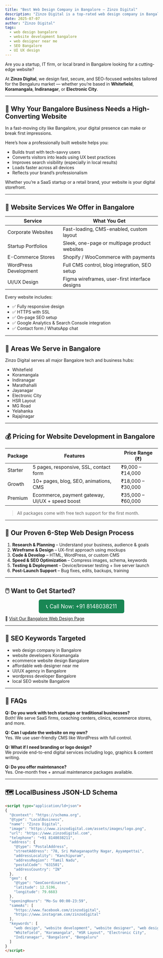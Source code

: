 ```yaml
---
title: "Best Web Design Company in Bangalore – Zinzo Digital"
description: "Zinzo Digital is a top-rated web design company in Bangalore offering responsive, SEO-ready websites for startups, IT companies, and local businesses."
date: 2025-07-07
author: "Zinzo Digital"
tags:
  - web design bangalore
  - website development bangalore
  - web designer near me
  - SEO Bangalore
  - UI UX design
---
```


Are you a startup, IT firm, or local brand in Bangalore looking for a cutting-edge website?

At **Zinzo Digital**, we design fast, secure, and SEO-focused websites tailored for the Bengaluru market — whether you’re based in **Whitefield**, **Koramangala**, **Indiranagar**, or **Electronic City**.

---

## 🚀 Why Your Bangalore Business Needs a High-Converting Website

In a fast-moving city like Bangalore, your digital presence can make or break first impressions.

Here’s how a professionally built website helps you:
- Builds trust with tech-savvy users  
- Converts visitors into leads using UX best practices  
- Improves search visibility (especially in local results)  
- Loads faster across all devices  
- Reflects your brand’s professionalism  

Whether you’re a SaaS startup or a retail brand, your website is your digital storefront.

---

## 🔧 Website Services We Offer in Bangalore

| Service               | What You Get                                     |
|-----------------------|--------------------------------------------------|
| Corporate Websites    | Fast-loading, CMS-enabled, custom layout         |
| Startup Portfolios    | Sleek, one-page or multipage product websites    |
| E-Commerce Stores     | Shopify / WooCommerce with payments              |
| WordPress Development | Full CMS control, blog integration, SEO setup    |
| UI/UX Design          | Figma wireframes, user-first interface designs   |

Every website includes:
- ✅ Fully responsive design  
- ✅ HTTPS with SSL  
- ✅ On-page SEO setup  
- ✅ Google Analytics & Search Console integration  
- ✅ Contact form / WhatsApp chat  

---

## 📍 Areas We Serve in Bangalore

Zinzo Digital serves all major Bangalore tech and business hubs:
- Whitefield  
- Koramangala  
- Indiranagar  
- Marathahalli  
- Jayanagar  
- Electronic City  
- HSR Layout  
- MG Road  
- Yelahanka  
- Rajajinagar  

---

## 💰 Pricing for Website Development in Bangalore

| Package     | Features                                          | Price Range (₹)       |
|-------------|---------------------------------------------------|------------------------|
| Starter     | 5 pages, responsive, SSL, contact form            | ₹9,000 – ₹14,000       |
| Growth      | 10+ pages, blog, SEO, animations, CMS             | ₹18,000 – ₹30,000      |
| Premium     | Ecommerce, payment gateway, UI/UX + speed boost   | ₹35,000 – ₹60,000      |

> All packages come with free tech support for the first month.

---

## 🧩 Our Proven 6-Step Web Design Process

1. **Research & Planning** – Understand your business, audience & goals  
2. **Wireframe & Design** – UX-first approach using mockups  
3. **Code & Develop** – HTML, WordPress, or custom CMS  
4. **Speed & SEO Optimization** – Compress images, schema, keywords  
5. **Testing & Deployment** – Device/browser testing + live server launch  
6. **Post-Launch Support** – Bug fixes, edits, backups, training

---

## 🖱️ Want to Get Started?

<div style="text-align:center; margin: 20px 0;">
  <a href="tel:+918148038211" style="background-color:#198754; color:white; padding:12px 24px; border-radius:6px; text-decoration:none; font-size:18px;">
    📞 Call Now: +91 8148038211
  </a>
</div>

🔗 [Visit Our Bangalore Web Design Page](https://www.zinzodigital.com/web-design-bangalore.html)

---

## 🔎 SEO Keywords Targeted

- web design company in Bangalore  
- website developers Koramangala  
- ecommerce website design Bangalore  
- affordable web designer near me  
- UI/UX agency in Bangalore  
- wordpress developer Bangalore  
- local SEO website Bangalore  

---

## 🧠 FAQs

**Q: Do you work with tech startups or traditional businesses?**  
Both! We serve SaaS firms, coaching centers, clinics, ecommerce stores, and more.

**Q: Can I update the website on my own?**  
Yes. We use user-friendly CMS like WordPress with full control.

**Q: What if I need branding or logo design?**  
We provide end-to-end digital services including logo, graphics & content writing.

**Q: Do you offer maintenance?**  
Yes. One-month free + annual maintenance packages available.

---

## 🗺️ LocalBusiness JSON-LD Schema

```html
<script type="application/ld+json">
{
  "@context": "https://schema.org",
  "@type": "LocalBusiness",
  "name": "Zinzo Digital",
  "image": "https://www.zinzodigital.com/assets/images/logo.png",
  "url": "https://www.zinzodigital.com",
  "telephone": "+91 8148038211",
  "address": {
    "@type": "PostalAddress",
    "streetAddress": "78, Sri Mahaganapathy Nagar, Ayyampettai",
    "addressLocality": "Kanchipuram",
    "addressRegion": "Tamil Nadu",
    "postalCode": "631501",
    "addressCountry": "IN"
  },
  "geo": {
    "@type": "GeoCoordinates",
    "latitude": 12.5196,
    "longitude": 79.6683
  },
  "openingHours": "Mo-Su 00:00-23:59",
  "sameAs": [
    "https://www.facebook.com/zinzodigital",
    "https://www.instagram.com/zinzodigital"
  ],
  "keywords": [
    "web design", "website development", "website designer", "web designer",
    "Whitefield", "Koramangala", "HSR Layout", "Electronic City",
    "Indiranagar", "Bangalore", "Bengaluru"
  ]
}
</script>